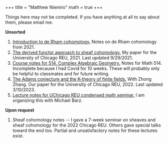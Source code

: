 +++
title = "Matthew Niemiro"
math = true
+++

Things here may not be completed. If you have anything at all to say about them, please email me.

**Unsorted**
1. [Introduction to de Rham cohomology.](/drc.pdf) Notes on de Rham cohomology from 2021.
2. [The derived functor approach to sheaf cohomology.](http://math.uchicago.edu/~may/REU2021/REUPapers/Niemiro.pdf) My paper for the University of Chicago REU, 2021. Last updated 9/29/2021.
3. [Course notes for 514, Complex Algebraic Geometry.](/math514.pdf) Notes for Math 514. Incomplete because I had Covid for 10 weeks. These will probably only be helpful to classmates and for future writing.
4. [The Adams conjecture and the K-theory of finite fields.](http://math.uchicago.edu/~may/REU2022/REUPapers/Niemiro.pdf) With Zhong Zhang. Our paper for the University of Chicago REU, 2022. Last updated 3/10/2023.
5. [Lecture notes for UChicago REU condensed math seminar.](/Condensed_REU_lectures.pdf) I am organizing this with Michael Barz.

**Upon request**
1. Sheaf cohomology notes -- I gave a 7-week seminar on sheaves and sheaf cohomology for the 2022 Chicago REU. Others gave special talks toward the end too. Partial and unsatisfactory notes for these lectures exist.